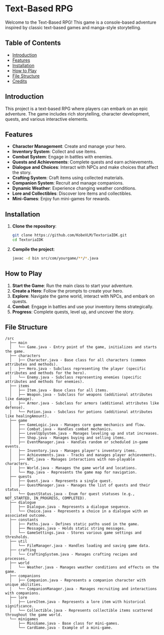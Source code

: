 # Text-Based RPG

Welcome to the Text-Based RPG! This game is a console-based adventure inspired by classic text-based games and manga-style storytelling.

## Table of Contents
- [Introduction](#introduction)
- [Features](#features)
- [Installation](#installation)
- [How to Play](#how-to-play)
- [File Structure](#file-structure)
- [Credits](#credits)

## Introduction
This project is a text-based RPG where players can embark on an epic adventure. The game includes rich storytelling, character development, quests, and various interactive elements.

## Features
- **Character Management**: Create and manage your hero.
- **Inventory System**: Collect and use items.
- **Combat System**: Engage in battles with enemies.
- **Quests and Achievements**: Complete quests and earn achievements.
- **Dialogue and Choices**: Interact with NPCs and make choices that affect the story.
- **Crafting System**: Craft items using collected materials.
- **Companion System**: Recruit and manage companions.
- **Dynamic Weather**: Experience changing weather conditions.
- **Lore and Collectibles**: Discover lore items and collectibles.
- **Mini-Games**: Enjoy fun mini-games for rewards.

## Installation
1. **Clone the repository**:
    ```sh
    git clone https://github.com/KobeVLM/TextoriaIDK.git
    cd TextoriaIDK
    ```
3. **Compile the project**:
    ```sh
    javac -d bin src/com/yourgame/**/*.java
    ```

## How to Play
1. **Start the Game**: Run the main class to start your adventure.
2. **Create a Hero**: Follow the prompts to create your hero.
3. **Explore**: Navigate the game world, interact with NPCs, and embark on quests.
4. **Combat**: Engage in battles and use your inventory items strategically.
5. **Progress**: Complete quests, level up, and uncover the story.

## File Structure
```plaintext
/src
  ├── main
  │   └── Game.java - Entry point of the game, initializes and starts the game.
  ├── characters
  │   ├── Character.java - Base class for all characters (common attributes and methods).
  │   ├── Hero.java - Subclass representing the player (specific attributes and methods for the hero).
  │   └── Enemy.java - Subclass representing enemies (specific attributes and methods for enemies).
  ├── items
  │   ├── Item.java - Base class for all items.
  │   ├── Weapon.java - Subclass for weapons (additional attributes like damage).
  │   ├── Armor.java - Subclass for armors (additional attributes like defense).
  │   └── Potion.java - Subclass for potions (additional attributes like healingAmount).
  ├── game
  │   ├── GameLogic.java - Manages core game mechanics and flow.
  │   ├── Combat.java - Handles combat mechanics.
  │   ├── LevelUpSystem.java - Manages leveling up and stat increases.
  │   ├── Shop.java - Manages buying and selling items.
  │   ├── EventManager.java - Handles random or scheduled in-game events.
  │   ├── Inventory.java - Manages player's inventory items.
  │   ├── Achievements.java - Tracks and manages player achievements.
  │   ├── NPC.java - Manages interactions with non-playable characters.
  │   ├── World.java - Manages the game world and locations.
  │   └── Map.java - Represents the game map for navigation.
  ├── quests
  │   ├── Quest.java - Represents a single quest.
  │   ├── QuestManager.java - Manages the list of quests and their status.
  │   └── QuestStatus.java - Enum for quest statuses (e.g., NOT_STARTED, IN_PROGRESS, COMPLETED).
  ├── dialogue
  │   ├── Dialogue.java - Represents a dialogue sequence.
  │   └── Choice.java - Represents a choice in a dialogue with an associated outcome.
  ├── constants
  │   ├── Paths.java - Defines static paths used in the game.
  │   ├── Messages.java - Holds static string messages.
  │   └── GameSettings.java - Stores various game settings and thresholds.
  ├── util
  │   └── FileManager.java - Handles loading and saving game data.
  ├── crafting
  │   └── CraftingSystem.java - Manages crafting recipes and processes.
  ├── world
  │   └── Weather.java - Manages weather conditions and effects on the game.
  ├── companions
  │   ├── Companion.java - Represents a companion character with unique abilities.
  │   └── CompanionManager.java - Manages recruiting and interactions with companions.
  ├── lore
  │   ├── LoreItem.java - Represents a lore item with historical significance.
  │   └── Collectible.java - Represents collectible items scattered throughout the game world.
  └── minigames
      ├── MiniGame.java - Base class for mini-games.
      └── CardGame.java - Example of a mini-game.
